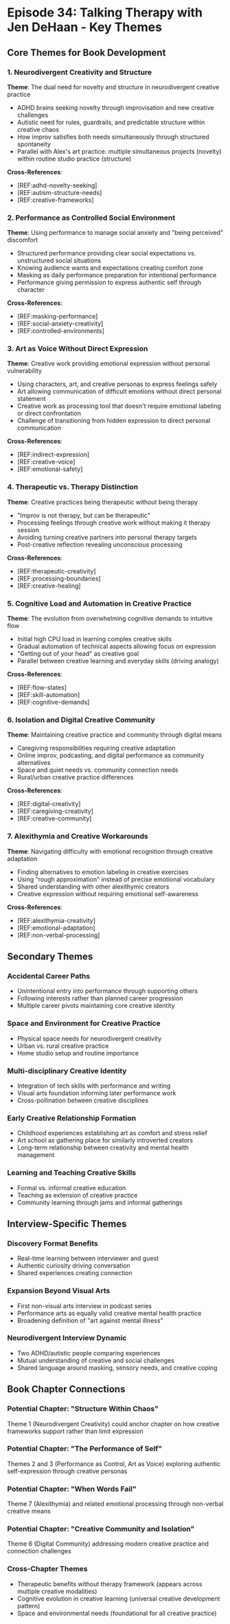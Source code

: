 # Episode 34: Talking Therapy with Jen DeHaan - Key Themes

## Core Themes for Book Development

### 1. Neurodivergent Creativity and Structure
**Theme**: The dual need for novelty and structure in neurodivergent creative practice
- ADHD brains seeking novelty through improvisation and new creative challenges
- Autistic need for rules, guardrails, and predictable structure within creative chaos
- How improv satisfies both needs simultaneously through structured spontaneity
- Parallel with Alex's art practice: multiple simultaneous projects (novelty) within routine studio practice (structure)

**Cross-References**: 
- [REF:adhd-novelty-seeking]
- [REF:autism-structure-needs]
- [REF:creative-frameworks]

### 2. Performance as Controlled Social Environment
**Theme**: Using performance to manage social anxiety and "being perceived" discomfort
- Structured performance providing clear social expectations vs. unstructured social situations
- Knowing audience wants and expectations creating comfort zone
- Masking as daily performance preparation for intentional performance
- Performance giving permission to express authentic self through character

**Cross-References**:
- [REF:masking-performance]
- [REF:social-anxiety-creativity]
- [REF:controlled-environments]

### 3. Art as Voice Without Direct Expression
**Theme**: Creative work providing emotional expression without personal vulnerability
- Using characters, art, and creative personas to express feelings safely
- Art allowing communication of difficult emotions without direct personal statement
- Creative work as processing tool that doesn't require emotional labeling or direct confrontation
- Challenge of transitioning from hidden expression to direct personal communication

**Cross-References**:
- [REF:indirect-expression]
- [REF:creative-voice]
- [REF:emotional-safety]

### 4. Therapeutic vs. Therapy Distinction
**Theme**: Creative practices being therapeutic without being therapy
- "Improv is not therapy, but can be therapeutic"
- Processing feelings through creative work without making it therapy session
- Avoiding turning creative partners into personal therapy targets
- Post-creative reflection revealing unconscious processing

**Cross-References**:
- [REF:therapeutic-creativity]
- [REF:processing-boundaries]
- [REF:creative-healing]

### 5. Cognitive Load and Automation in Creative Practice
**Theme**: The evolution from overwhelming cognitive demands to intuitive flow
- Initial high CPU load in learning complex creative skills
- Gradual automation of technical aspects allowing focus on expression
- "Getting out of your head" as creative goal
- Parallel between creative learning and everyday skills (driving analogy)

**Cross-References**:
- [REF:flow-states]
- [REF:skill-automation]
- [REF:cognitive-demands]

### 6. Isolation and Digital Creative Community
**Theme**: Maintaining creative practice and community through digital means
- Caregiving responsibilities requiring creative adaptation
- Online improv, podcasting, and digital performance as community alternatives
- Space and quiet needs vs. community connection needs
- Rural/urban creative practice differences

**Cross-References**:
- [REF:digital-creativity]
- [REF:caregiving-creativity]
- [REF:creative-community]

### 7. Alexithymia and Creative Workarounds
**Theme**: Navigating difficulty with emotional recognition through creative adaptation
- Finding alternatives to emotion labeling in creative exercises
- Using "rough approximation" instead of precise emotional vocabulary
- Shared understanding with other alexithymic creators
- Creative expression without requiring emotional self-awareness

**Cross-References**:
- [REF:alexithymia-creativity]
- [REF:emotional-adaptation]
- [REF:non-verbal-processing]

## Secondary Themes

### Accidental Career Paths
- Unintentional entry into performance through supporting others
- Following interests rather than planned career progression
- Multiple career pivots maintaining core creative identity

### Space and Environment for Creative Practice
- Physical space needs for neurodivergent creativity
- Urban vs. rural creative practice
- Home studio setup and routine importance

### Multi-disciplinary Creative Identity
- Integration of tech skills with performance and writing
- Visual arts foundation informing later performance work
- Cross-pollination between creative disciplines

### Early Creative Relationship Formation
- Childhood experiences establishing art as comfort and stress relief
- Art school as gathering place for similarly introverted creators
- Long-term relationship between creativity and mental health management

### Learning and Teaching Creative Skills
- Formal vs. informal creative education
- Teaching as extension of creative practice
- Community learning through jams and informal gatherings

## Interview-Specific Themes

### Discovery Format Benefits
- Real-time learning between interviewer and guest
- Authentic curiosity driving conversation
- Shared experiences creating connection

### Expansion Beyond Visual Arts
- First non-visual arts interview in podcast series
- Performance arts as equally valid creative mental health practice
- Broadening definition of "art against mental illness"

### Neurodivergent Interview Dynamic
- Two ADHD/autistic people comparing experiences
- Mutual understanding of creative and social challenges
- Shared language around masking, sensory needs, and creative coping

## Book Chapter Connections

### Potential Chapter: "Structure Within Chaos"
Theme 1 (Neurodivergent Creativity) could anchor chapter on how creative frameworks support rather than limit expression

### Potential Chapter: "The Performance of Self"
Themes 2 and 3 (Performance as Control, Art as Voice) exploring authentic self-expression through creative personas

### Potential Chapter: "When Words Fail"
Theme 7 (Alexithymia) and related emotional processing through non-verbal creative means

### Potential Chapter: "Creative Community and Isolation"
Theme 6 (Digital Community) addressing modern creative practice and connection challenges

### Cross-Chapter Themes
- Therapeutic benefits without therapy framework (appears across multiple creative modalities)
- Cognitive evolution in creative learning (universal creative development pattern)
- Space and environmental needs (foundational for all creative practice)
